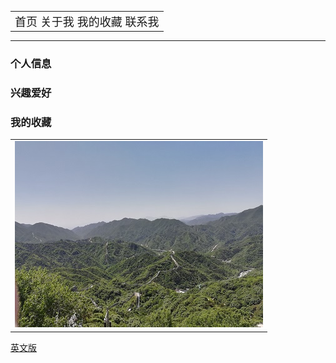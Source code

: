 <table border="0">
  <tr>
    <td width="100%">
      <font size="4"><a href="/index.html" style="text-decoration: none">首页</a>
			<a href="#" style="text-decoration: none">关于我</a>
			<a href="/MyFavorites/MyFavoritesIndex.html" style="text-decoration: none">我的收藏</a>
			<a href="#" style="text-decoration: none">联系我</a>
    </td>
  </tr>
</table>


----

### 个人信息

### 兴趣爱好

### 我的收藏


<table border="0">
  <tr>
    <td width="100%">
      <img src="/image/changcheng.jpg" width="100%">
    </td>
  </tr>
</table>

<a href="/index-en.html">英文版</a>

